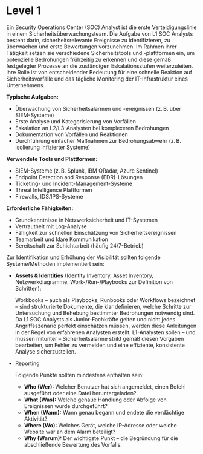 # Level 1

Ein Security Operations Center (SOC) Analyst ist die erste Verteidigungslinie in einem Sicherheitsüberwachungsteam. Die Aufgabe von L1 SOC Analysts besteht darin, sicherheitsrelevante Ereignisse zu identifizieren, zu überwachen und erste Bewertungen vorzunehmen. Im Rahmen ihrer Tätigkeit setzen sie verschiedene Sicherheitstools und -plattformen ein, um potenzielle Bedrohungen frühzeitig zu erkennen und diese gemäß festgelegter Prozesse an die zuständigen Eskalationsstufen weiterzuleiten. Ihre Rolle ist von entscheidender Bedeutung für eine schnelle Reaktion auf Sicherheitsvorfälle und das tägliche Monitoring der IT-Infrastruktur eines Unternehmens.

**Typische Aufgaben:**

* Überwachung von Sicherheitsalarmen und -ereignissen (z. B. über SIEM-Systeme)
* Erste Analyse und Kategorisierung von Vorfällen
* Eskalation an L2/L3-Analysten bei komplexeren Bedrohungen
* Dokumentation von Vorfällen und Reaktionen
* Durchführung einfacher Maßnahmen zur Bedrohungsabwehr (z. B. Isolierung infizierter Systeme)

**Verwendete Tools und Plattformen:**

* SIEM-Systeme (z. B. Splunk, IBM QRadar, Azure Sentinel)
* Endpoint Detection and Response (EDR)-Lösungen
* Ticketing- und Incident-Management-Systeme
* Threat Intelligence Plattformen
* Firewalls, IDS/IPS-Systeme

**Erforderliche Fähigkeiten:**

* Grundkenntnisse in Netzwerksicherheit und IT-Systemen
* Vertrautheit mit Log-Analyse
* Fähigkeit zur schnellen Einschätzung von Sicherheitsereignissen
* Teamarbeit und klare Kommunikation
* Bereitschaft zur Schichtarbeit (häufig 24/7-Betrieb)



Zur Identifikation und Erhöhung der Visibilität sollten folgende Systeme/Methoden implementiert sein:

*   **Assets & Identities** (Identity Inventory, Asset Inventory, Netzwerkdiagramme, Work-/Run-/Playbooks zur Definition von Schritten):

    Workbooks – auch als Playbooks, Runbooks oder Workflows bezeichnet – sind strukturierte Dokumente, die klar definieren, welche Schritte zur Untersuchung und Behebung bestimmter Bedrohungen notwendig sind. Da L1 SOC Analysts als Junior-Fachkräfte gelten und nicht jedes Angriffsszenario perfekt einschätzen müssen, werden diese Anleitungen in der Regel von erfahrenen Analysten erstellt. L1-Analysten sollen – und müssen mitunter – Sicherheitsalarme strikt gemäß diesen Vorgaben bearbeiten, um Fehler zu vermeiden und eine effiziente, konsistente Analyse sicherzustellen.
*   Reporting

    Folgende Punkte sollten mindestens enthalten sein:

    * **Who (Wer):** Welcher Benutzer hat sich angemeldet, einen Befehl ausgeführt oder eine Datei heruntergeladen?
    * **What (Was):** Welche genaue Handlung oder Abfolge von Ereignissen wurde durchgeführt?
    * **When (Wann):** Wann genau begann und endete die verdächtige Aktivität?
    * **Where (Wo):** Welches Gerät, welche IP-Adresse oder welche Website war an dem Alarm beteiligt?
    * **Why (Warum):** Der wichtigste Punkt – die Begründung für die abschließende Bewertung des Vorfalls.
